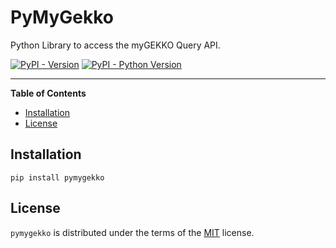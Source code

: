 # PyMyGekko

Python Library to access the myGEKKO Query API.

[![PyPI - Version](https://img.shields.io/pypi/v/pymygekko.svg)](https://pypi.org/project/pymygekko)
[![PyPI - Python Version](https://img.shields.io/pypi/pyversions/pymygekko.svg)](https://pypi.org/project/pymygekko)

-----

**Table of Contents**

- [Installation](#installation)
- [License](#license)

## Installation

```console
pip install pymygekko
```

## License

`pymygekko` is distributed under the terms of the [MIT](https://spdx.org/licenses/MIT.html) license.
